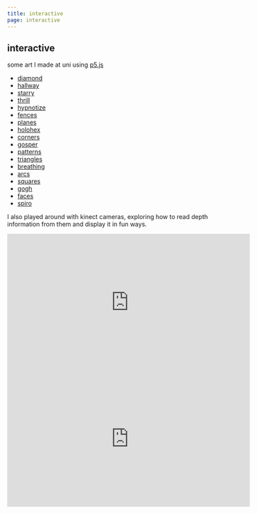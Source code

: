 ```yaml
---
title: interactive
page: interactive
---
```

## interactive

some art I made at uni using [p5.js](https://p5js.org/)

- [diamond](sketches/diamond/diamond.html)
- [hallway](sketches/hallway/hallway.html)
- [starry](sketches/starry/starry.html)
- [thrill](sketches/thrill/thrill.html)
- [hypnotize](sketches/hypnotize/hypnotize.html)
- [fences](sketches/fences/fences.html)
- [planes](sketches/planes/planes.html)
- [holohex](sketches/holohex/holohex.html)
- [corners](sketches/corners/corners.html)
- [gosper](sketches/gosper/gosper.html)
- [patterns](sketches/patterns/patterns.html)
- [triangles](sketches/triangles/triangles.html)
- [breathing](sketches/breathing/breathing.html)
- [arcs](sketches/arcs/arcs.html)
- [squares](sketches/squares/squares.html)
- [gogh](sketches/gogh/gogh.html)
- [faces](sketches/faces/faces.html)
- [spiro](sketches/spiro/spiro.html)

I also played around with kinect cameras, exploring how to read depth information from them and display it in fun ways.

<iframe width="560" height="315" src="https://www.youtube.com/embed/WwX4lv0vOSY" title="YouTube video player" frameborder="0" allow="accelerometer; autoplay; clipboard-write; encrypted-media; gyroscope; picture-in-picture" allowfullscreen></iframe>
<br>
<iframe width="560" height="315" src="https://www.youtube.com/embed/l7ivoH3AzZU" title="YouTube video player" frameborder="0" allow="accelerometer; autoplay; clipboard-write; encrypted-media; gyroscope; picture-in-picture" allowfullscreen></iframe>
